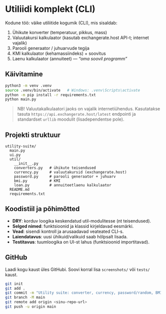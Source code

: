 
# Utiliidi komplekt (CLI)

Kodune töö: väike utiliitide kogumik (CLI), mis sisaldab:
1. Ühikute konverter (temperatuur, pikkus, mass)
2. Valuutakursi kalkulaator (kasutab exchangerate.host API-t; internet vajalik)
3. Parooli generaator / juhuarvude tegija
4. KMI kalkulaator (kehamassiindeks) + soovitus
5. Laenu kalkulaator (annuiteet) — *“oma soovil programm”*

## Käivitamine

```bash
python3 -m venv .venv
source .venv/bin/activate   # Windows: .venv\Scripts\activate
python -m pip install -r requirements.txt
python main.py
```

> NB! Valuutakalkulaatori jaoks on vajalik internetiühendus. Kasutatakse tasuta `https://api.exchangerate.host/latest` endpointi ja standardset `urllib` moodulit (lisadependentse pole).

## Projekti struktuur

```
utility-suite/
  main.py
  ui.py
  util/
    __init__.py
    converters.py   # ühikute teisendused
    currency.py     # valuutakursid (exchangerate.host)
    password.py     # parooli generaator + juhuarv
    bmi.py          # KMI
    loan.py         # annuiteetlaenu kalkulaator
  README.md
  requirements.txt
```

## Koodistiil ja põhimõtted
- **DRY**: korduv loogika keskendatud util-modulitesse (nt teisendused).
- **Selged nimed**: funktsioonid ja klassid kirjeldavad eesmärki.
- **Vead**: sisendi kontroll ja arusaadavad veateated CLI-s.
- **Laiendatavus**: uusi ühikuid/valikuid saab hõlpsalt lisada.
- **Testitavus**: tuumloogika on UI-st lahus (funktsioonid importitavad).

## GitHub
Laadi kogu kaust üles GitHubi. Soovi korral lisa `screenshots/` või `tests/` kaust.
```bash
git init
git add .
git commit -m "Utility suite: converter, currency, password/random, BMI, loan"
git branch -M main
git remote add origin <sinu-repo-url>
git push -u origin main
```
